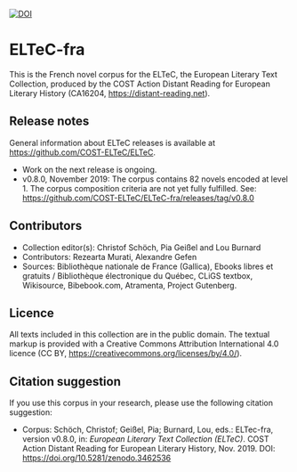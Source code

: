 [![DOI](https://zenodo.org/badge/DOI/10.5281/zenodo.3462536.svg)](https://doi.org/10.5281/zenodo.3462536)

# ELTeC-fra

This is the French novel corpus for the ELTeC, the European Literary Text Collection, produced by the COST Action Distant Reading for European Literary History (CA16204, https://distant-reading.net). 

## Release notes

General information about ELTeC releases is available at https://github.com/COST-ELTeC/ELTeC. 

* Work on the next release is ongoing. 
* v0.8.0, November 2019: The corpus contains 82 novels encoded at level 1. The corpus composition criteria are not yet fully fulfilled. See: https://github.com/COST-ELTeC/ELTeC-fra/releases/tag/v0.8.0 

## Contributors

* Collection editor(s): Christof Schöch, Pia Geißel and Lou Burnard
* Contributors: Rezearta Murati, Alexandre Gefen
* Sources: Bibliothèque nationale de France (Gallica), Ebooks libres et gratuits / Bibliothèque électronique du Québec, CLiGS textbox, Wikisource, Bibebook.com, Atramenta, Project Gutenberg.

## Licence

All texts included in this collection are in the public domain. The textual markup is provided with a Creative Commons Attribution International 4.0 licence (CC BY, https://creativecommons.org/licenses/by/4.0/).

## Citation suggestion

If you use this corpus in your research, please use the following citation suggestion:

* Corpus: Schöch, Christof; Geißel, Pia; Burnard, Lou, eds.: ELTec-fra, version v0.8.0, in: *European Literary Text Collection (ELTeC)*. COST Action Distant Reading for European Literary History, Nov. 2019. DOI: https://doi.org/10.5281/zenodo.3462536
